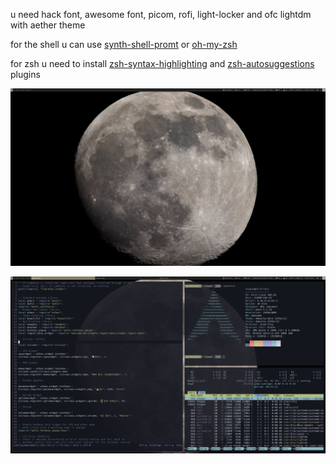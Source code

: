 u need hack font, awesome font, picom, rofi, light-locker and ofc lightdm with aether theme

for the shell u can use [synth-shell-promt](https://github.com/andresgongora/synth-shell-prompt) or [oh-my-zsh](https://github.com/ohmyzsh/ohmyzsh)

for zsh u need to install [zsh-syntax-highlighting](https://github.com/zsh-users/zsh-syntax-highlighting) and [zsh-autosuggestions](https://github.com/zsh-users/zsh-autosuggestions) plugins


![alt text](https://github.com/relaxxx89/awesomewm-moon-theme/blob/main/2022-07-08-133907_1920x1080_scrot.png?raw=true)


![alt text](https://github.com/relaxxx89/awesomewm-moon-theme/blob/main/2022-07-08-134633_1920x1080_scrot.png?raw=true)
